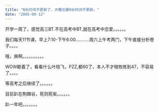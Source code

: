 ```yaml
---
title: "N长时间不更新了，大概也要N长时间不更新。"
date: "2005-09-12"
---
```


开学一周了，感觉高三BT.不在高考中BT,就在高考中恋爱。。。。。。

我们每天11节课，早上7:10-下午6:00...........周六上午考两门，下午直接分析卷子。。。。

哦，爽啊。。。。。。。。。。

WOW歇着了，看看什么叶晓飞，PZZ,都60了，本人不才暗牧练到47，不容易了。。。。

等高考之后继续了。。。。。。

目前趴在荆棘谷，死则死矣。。。。。。

趴一年吧。。。。。。。
